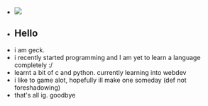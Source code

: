 - ## ![](https://komarev.com/ghpvc/?username=geckguy&color=blueviolet)
- ## Hello
-  i am geck.
- i recently started programming and I am yet to learn a language completely :/
- learnt a bit of c and python. currently learning into webdev
- i like to game alot, hopefully ill make one someday (def not foreshadowing)
- that's all ig. goodbye
